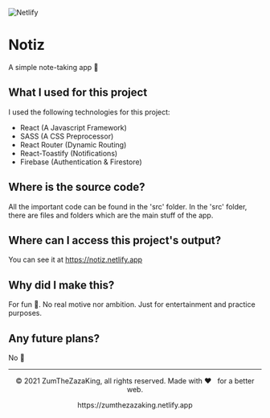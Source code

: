 ![Netlify](https://img.shields.io/netlify/8a18d4ab-3616-4a14-b830-ad125950164d)
# Notiz
A simple note-taking app 🙂

## What I used for this project
I used the following technologies for this project:

- React (A Javascript Framework)
- SASS (A CSS Preprocessor)
- React Router (Dynamic Routing)
- React-Toastify (Notifications)
- Firebase (Authentication & Firestore)


## Where is the source code?
All the important code can be found in the 'src' folder. In the 'src' folder, there are files and folders which are the main stuff of the app.


## Where can I access this project's output?
You can see it at https://notiz.netlify.app


## Why did I make this?
For fun 🙂. No real motive nor ambition. Just for entertainment and practice purposes.


## Any future plans? 
No 🙂

---
<p align="center"> © 2021 ZumTheZazaKing, all rights reserved. Made with ❤️ &nbsp; for a better web. </p>
<p align="center">
https://zumthezazaking.netlify.app
</p>

